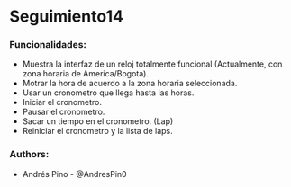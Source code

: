 # Seguimiento14

### Funcionalidades:
- Muestra la interfaz de un reloj totalmente funcional (Actualmente, con zona horaria de America/Bogota).
- Motrar la hora de acuerdo a la zona horaria seleccionada.
- Usar un cronometro que llega hasta las horas. 
- Iniciar el cronometro.
- Pausar el cronometro.
- Sacar un tiempo en el cronometro. (Lap)
- Reiniciar el cronometro y la lista de laps.


### Authors:
* Andrés Pino - @AndresPin0
